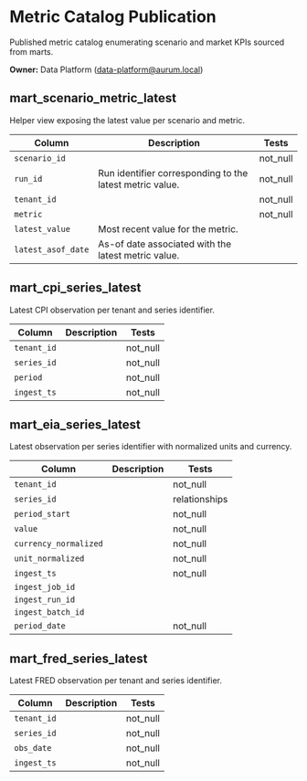 # Metric Catalog Publication
Published metric catalog enumerating scenario and market KPIs sourced from marts.

**Owner:** Data Platform (data-platform@aurum.local)

## mart_scenario_metric_latest
Helper view exposing the latest value per scenario and metric.

| Column | Description | Tests |
| --- | --- | --- |
| `scenario_id` |  | not_null |
| `run_id` | Run identifier corresponding to the latest metric value. | not_null |
| `tenant_id` |  | not_null |
| `metric` |  | not_null |
| `latest_value` | Most recent value for the metric. |  |
| `latest_asof_date` | As-of date associated with the latest metric value. |  |

## mart_cpi_series_latest
Latest CPI observation per tenant and series identifier.

| Column | Description | Tests |
| --- | --- | --- |
| `tenant_id` |  | not_null |
| `series_id` |  | not_null |
| `period` |  | not_null |
| `ingest_ts` |  | not_null |

## mart_eia_series_latest
Latest observation per series identifier with normalized units and currency.

| Column | Description | Tests |
| --- | --- | --- |
| `tenant_id` |  | not_null |
| `series_id` |  | relationships |
| `period_start` |  | not_null |
| `value` |  | not_null |
| `currency_normalized` |  | not_null |
| `unit_normalized` |  | not_null |
| `ingest_ts` |  | not_null |
| `ingest_job_id` |  |  |
| `ingest_run_id` |  |  |
| `ingest_batch_id` |  |  |
| `period_date` |  | not_null |

## mart_fred_series_latest
Latest FRED observation per tenant and series identifier.

| Column | Description | Tests |
| --- | --- | --- |
| `tenant_id` |  | not_null |
| `series_id` |  | not_null |
| `obs_date` |  | not_null |
| `ingest_ts` |  | not_null |
